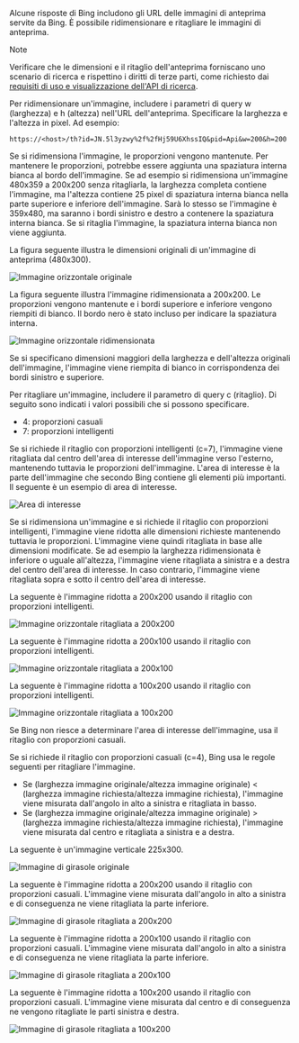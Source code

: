 Alcune risposte di Bing includono gli URL delle immagini di anteprima servite da Bing. È possibile ridimensionare e ritagliare le immagini di anteprima. 

> [!NOTE]
> Verificare che le dimensioni e il ritaglio dell'anteprima forniscano uno scenario di ricerca e rispettino i diritti di terze parti, come richiesto dai [requisiti di uso e visualizzazione dell'API di ricerca](/useanddisplayrequirements.md).


Per ridimensionare un'immagine, includere i parametri di query w (larghezza) e h (altezza) nell'URL dell'anteprima. Specificare la larghezza e l'altezza in pixel. Ad esempio:  
  
`https://<host>/th?id=JN.5l3yzwy%2f%2fHj59U6XhssIQ&pid=Api&w=200&h=200`  
  
Se si ridimensiona l'immagine, le proporzioni vengono mantenute. Per mantenere le proporzioni, potrebbe essere aggiunta una spaziatura interna bianca al bordo dell'immagine. Se ad esempio si ridimensiona un'immagine 480x359 a 200x200 senza ritagliarla, la larghezza completa contiene l'immagine, ma l'altezza contiene 25 pixel di spaziatura interna bianca nella parte superiore e inferiore dell'immagine. Sarà lo stesso se l'immagine è 359x480, ma saranno i bordi sinistro e destro a contenere la spaziatura interna bianca. Se si ritaglia l'immagine, la spaziatura interna bianca non viene aggiunta.  
  
La figura seguente illustra le dimensioni originali di un'immagine di anteprima (480x300).  
  
![Immagine orizzontale originale](./media/cognitive-services-bing-resize-crop/bing-resize-crop-landscape.PNG)  
  
La figura seguente illustra l'immagine ridimensionata a 200x200. Le proporzioni vengono mantenute e i bordi superiore e inferiore vengono riempiti di bianco. Il bordo nero è stato incluso per indicare la spaziatura interna.  
  
![Immagine orizzontale ridimensionata](./media/cognitive-services-bing-resize-crop/bing-resize-crop-landscape-resized.PNG)  
  
Se si specificano dimensioni maggiori della larghezza e dell'altezza originali dell'immagine, l'immagine viene riempita di bianco in corrispondenza dei bordi sinistro e superiore.  
  
Per ritagliare un'immagine, includere il parametro di query c (ritaglio). Di seguito sono indicati i valori possibili che si possono specificare.  
  
- 4: proporzioni casuali  
- 7: proporzioni intelligenti  
  
Se si richiede il ritaglio con proporzioni intelligenti (c=7), l'immagine viene ritagliata dal centro dell'area di interesse dell'immagine verso l'esterno, mantenendo tuttavia le proporzioni dell'immagine. L'area di interesse è la parte dell'immagine che secondo Bing contiene gli elementi più importanti. Il seguente è un esempio di area di interesse.  
  
![Area di interesse](./media/cognitive-services-bing-resize-crop/bing-resize-crop-regionofinterest.PNG)

Se si ridimensiona un'immagine e si richiede il ritaglio con proporzioni intelligenti, l'immagine viene ridotta alle dimensioni richieste mantenendo tuttavia le proporzioni. L'immagine viene quindi ritagliata in base alle dimensioni modificate. Se ad esempio la larghezza ridimensionata è inferiore o uguale all'altezza, l'immagine viene ritagliata a sinistra e a destra del centro dell'area di interesse. In caso contrario, l'immagine viene ritagliata sopra e sotto il centro dell'area di interesse.  
  
La seguente è l'immagine ridotta a 200x200 usando il ritaglio con proporzioni intelligenti.  
  
![Immagine orizzontale ritagliata a 200x200](./media/cognitive-services-bing-resize-crop/bing-resize-crop-landscape200x200c7.PNG)
  
La seguente è l'immagine ridotta a 200x100 usando il ritaglio con proporzioni intelligenti.  
   
![Immagine orizzontale ritagliata a 200x100](./media/cognitive-services-bing-resize-crop/bing-resize-crop-landscape200x100c7.PNG)
  
La seguente è l'immagine ridotta a 100x200 usando il ritaglio con proporzioni intelligenti.  
  
![Immagine orizzontale ritagliata a 100x200](./media/cognitive-services-bing-resize-crop/bing-resize-crop-landscape100x200c7.PNG)
  
Se Bing non riesce a determinare l'area di interesse dell'immagine, usa il ritaglio con proporzioni casuali.  
  
Se si richiede il ritaglio con proporzioni casuali (c=4), Bing usa le regole seguenti per ritagliare l'immagine.  
  
- Se (larghezza immagine originale/altezza immagine originale) < (larghezza immagine richiesta/altezza immagine richiesta), l'immagine viene misurata dall'angolo in alto a sinistra e ritagliata in basso.  
- Se (larghezza immagine originale/altezza immagine originale) > (larghezza immagine richiesta/altezza immagine richiesta), l'immagine viene misurata dal centro e ritagliata a sinistra e a destra.  
  
La seguente è un'immagine verticale 225x300.  
  
![Immagine di girasole originale](./media/cognitive-services-bing-resize-crop/bing-resize-crop-sunflower.PNG)
  
La seguente è l'immagine ridotta a 200x200 usando il ritaglio con proporzioni casuali. L'immagine viene misurata dall'angolo in alto a sinistra e di conseguenza ne viene ritagliata la parte inferiore.  
  
![Immagine di girasole ritagliata a 200x200](./media/cognitive-services-bing-resize-crop/bing-resize-crop-sunflower200x200c4.PNG)
  
La seguente è l'immagine ridotta a 200x100 usando il ritaglio con proporzioni casuali. L'immagine viene misurata dall'angolo in alto a sinistra e di conseguenza ne viene ritagliata la parte inferiore.  
  
![Immagine di girasole ritagliata a 200x100](./media/cognitive-services-bing-resize-crop/bing-resize-crop-sunflower200x100c4.PNG)
  
La seguente è l'immagine ridotta a 100x200 usando il ritaglio con proporzioni casuali. L'immagine viene misurata dal centro e di conseguenza ne vengono ritagliate le parti sinistra e destra.  
  
![Immagine di girasole ritagliata a 100x200](./media/cognitive-services-bing-resize-crop/bing-resize-crop-sunflower100x200c4.PNG)
